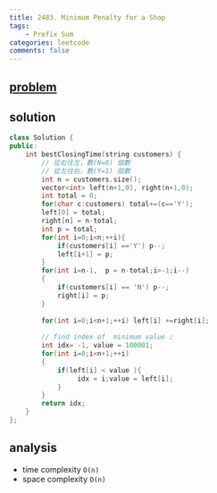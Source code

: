 ```yaml
---
title: 2483. Minimum Penalty for a Shop
tags:
    - Prefix Sum
categories: leetcode
comments: false
---
```


## [problem](https://leetcode.com/problems/minimum-penalty-for-a-shop/)

## solution
```c++
class Solution {
public:
    int bestClosingTime(string customers) {
        // 從右往左，數(N=0) 個數
        // 從左往右，數(Y=1) 個數
        int n = customers.size();
        vector<int> left(n+1,0), right(n+1,0);
        int total = 0;
        for(char c:customers) total+=(c=='Y');
        left[0] = total;
        right[n] = n-total;
        int p = total;
        for(int i=0;i<n;++i){
            if(customers[i] =='Y') p--;
            left[i+1] = p;
        }
        for(int i=n-1,  p = n-total;i>-1;i--)
        {
            if(customers[i] == 'N') p--;
            right[i] = p;
        }
        
        for(int i=0;i<n+1;++i) left[i] +=right[i];
        
        // find index of  minimum value ;
        int idx= -1, value = 100001;
        for(int i=0;i<n+1;++i)
        {
            if(left[i] < value ){
                 idx = i;value = left[i];
            }
        }
        return idx;
    }
};
```

## analysis
- time complexity `O(n)`
- space complexity `O(n)`